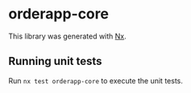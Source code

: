 # orderapp-core

This library was generated with [Nx](https://nx.dev).

## Running unit tests

Run `nx test orderapp-core` to execute the unit tests.
